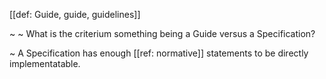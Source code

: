 [[def: Guide, guide, guidelines]]

~  ~ What is the criterium something being a Guide versus a Specification?

~ A Specification has enough [[ref: normative]] statements to be directly implementatable.

